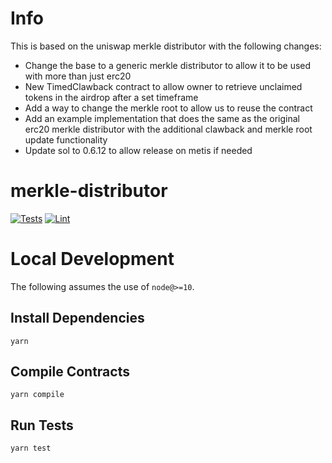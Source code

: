 # Info

This is based on the uniswap merkle distributor with the following changes:
- Change the base to a generic merkle distributor to allow it to be used with more than just erc20  
- New TimedClawback contract to allow owner to retrieve unclaimed tokens in the airdrop after a set timeframe  
- Add a way to change the merkle root to allow us to reuse the contract  
- Add an example implementation that does the same as the original erc20 merkle distributor with the additional clawback and merkle root update functionality  
- Update sol to 0.6.12 to allow release on metis if needed
# merkle-distributor

[![Tests](https://github.com/Uniswap/merkle-distributor/workflows/Tests/badge.svg)](https://github.com/Uniswap/merkle-distributor/actions?query=workflow%3ATests)
[![Lint](https://github.com/Uniswap/merkle-distributor/workflows/Lint/badge.svg)](https://github.com/Uniswap/merkle-distributor/actions?query=workflow%3ALint)

# Local Development

The following assumes the use of `node@>=10`.

## Install Dependencies

`yarn`

## Compile Contracts

`yarn compile`

## Run Tests

`yarn test`
